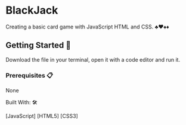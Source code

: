 # BlackJack
Creating a basic card game with JavaScript  HTML and CSS. ♣️♥️♠️♦️

## Getting Started  🚀

Download the file in your terminal, open it with a code editor and run it.

### Prerequisites  📋

None

Built With: 🛠️

  [JavaScript]
  [HTML5]
  [CSS3]
